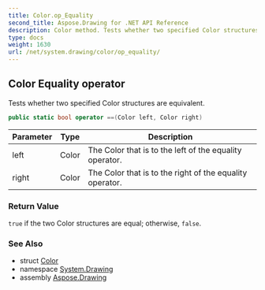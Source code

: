 ```yaml
---
title: Color.op_Equality
second_title: Aspose.Drawing for .NET API Reference
description: Color method. Tests whether two specified Color structures are equivalent
type: docs
weight: 1630
url: /net/system.drawing/color/op_equality/
---
```

## Color Equality operator

Tests whether two specified Color structures are equivalent.

```csharp
public static bool operator ==(Color left, Color right)
```

| Parameter | Type | Description |
| --- | --- | --- |
| left | Color | The Color that is to the left of the equality operator. |
| right | Color | The Color that is to the right of the equality operator. |

### Return Value

`true` if the two Color structures are equal; otherwise, `false`.

### See Also

* struct [Color](../)
* namespace [System.Drawing](../../color/)
* assembly [Aspose.Drawing](../../../)



